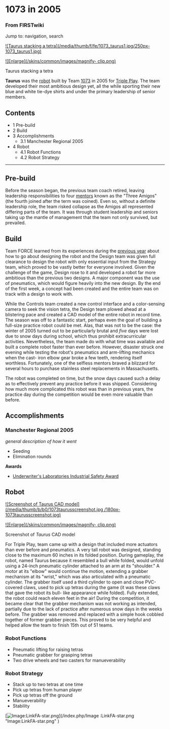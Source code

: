 
# 1073 in 2005

### From FIRSTwiki

Jump to: navigation, search

[![Taurus stacking a tetra](/media/thumb/f/fe/1073_taurus1.jpg/250px-
1073_taurus1.jpg)](/index.php/Image:1073_taurus1.jpg "Taurus stacking a tetra"
)

[![Enlarge](/skins/common/images/magnify-
clip.png)](/index.php/Image:1073_taurus1.jpg "Enlarge" )

Taurus stacking a tetra

**Taurus** was the [robot](/index.php/Robot "Robot" ) built by Team [1073](/index.php/1073 "1073" ) in 2005 for [Triple Play](/index.php/Triple_Play "Triple Play" ). The team developed their most ambitious design yet, all the while sporting their new blue and white tie-dye shirts and under the primary leadership of senior members. 

## Contents

  * 1 Pre-build
  * 2 Build
  * 3 Accomplishments
    * 3.1 Manchester Regional 2005
  * 4 Robot
    * 4.1 Robot Functions
    * 4.2 Robot Strategy  
---  
  

## Pre-build

Before the season began, the previous team coach retired, leaving leadership
responsibilities to four [mentors](/index.php/Mentor "Mentor" ) known as the
"Three Amigos" (the fourth joined after the term was coined). Even so, without
a definite leadership role, the team risked collapse as the Amigos all
represented differing parts of the team. It was through student leadership and
seniors taking up the mantle of management that the team not only survived,
but prevailed.


## Build

Team FORCE learned from its experiences during the [previous
year](/index.php/Scorpius_%281073%29 "Scorpius \(1073\)" ) about how to go
about designing the robot and the Design team was given full clearance to
design the robot with only essential input from the Strategy team, which
proved to be vastly better for everyone involved. Given the challenge of the
game, Design rose to it and developed a robot far more ambitious than the
previous two designs. A major component was the use of pneumatics, which would
figure heavily into the new design. By the end of the first week, a concept
had been created and the entire team was on track with a design to work with.

While the Controls team created a new control interface and a color-sensing
camera to seek the vision tetra, the Design team plowed ahead at a blistering
pace and created a CAD model of the entire robot in record time. The season
was off to a fantastic start, perhaps even the goal of building a full-size
practice robot could be met. Alas, that was not to be the case: the winter of
2005 turned out to be particularly brutal and _five_ days were lost due to
snow days during school, which thus prohibit extracurricular activities.
Nevertheless, the team made do with what time was available and built a
complete robot faster than ever before. However, disaster struck one evening
while testing the robot's pneumatics and arm-lifting mechanics when the cast-
iron elbow gear broke a few teeth, rendering itself worthless. Fortunately,
one of the selfless mentors braved a blizzard for several hours to purchase
stainless steel replacements in Massachusetts.

The robot was completed on time, but the snow days caused such a delay as to
effectively prevent any practice before it was shipped. Considering how much
more complicated this robot was than in previous years, the practice day
during the competition would be even more valuable than before.


## Accomplishments


### Manchester Regional 2005

_general description of how it went_

  * Seeding 
  * Elimination rounds 

**Awards**

  * [Underwriter's Laboratories Industrial Safety Award](/index.php/Underwriter%27s_Laboratories_Industrial_Safety_Award "Underwriter's Laboratories Industrial Safety Award" )


## Robot

[![Screenshot of Taurus CAD model](/media/thumb/b/b0/1073taurusscreenshot.jpg
/180px-1073taurusscreenshot.jpg)](/index.php/Image:1073taurusscreenshot.jpg
"Screenshot of Taurus CAD model" )

[![Enlarge](/skins/common/images/magnify-
clip.png)](/index.php/Image:1073taurusscreenshot.jpg "Enlarge" )

Screenshot of _Taurus_ CAD model

For Triple Play, team came up with a design that included more actuators than
ever before and pneumatics. A very tall robot was designed, standing close to
the maximum 60 inches in its folded position. During gameplay, the robot,
named Taurus because it resembled a bull while folded, would unfold using a
24-inch pneumatic cylinder attached to an arm at its "shoulder." A motor at
its "elbow" would continue the motion, extending a grabber mechanism at its
"wrist," which was also articulated with a pneumatic cylinder. The grabber
itself used a third cylinder to open and close PVC-covered claws, used to pick
up tetras during the game (it was these claws that gave the robot its bull-
like appearance while folded). Fully extended, the robot could reach eleven
feet in the air! During the competition, it became clear that the grabber
mechanism was not working as intended, partially due to the lack of practice
after numerous snow days in the weeks before. The grabber was removed and
replaced with a simple hook cobbled together of former grabber pieces. This
proved to be very helpful and helped allow the team to finish 15th out of 51
teams.


### Robot Functions

  * Pneumatic lifting for raising tetras 
  * Pneumatic grabber for grasping tetras 
  * Two drive wheels and two casters for manueverability 


### Robot Strategy

  * Stack up to two tetras at one time 
  * Pick up tetras from human player 
  * Pick up tetras off the ground 
  * Manueverability 
  * Stability 

[![Image:LinkFA-star.png](/media/6/60/LinkFA-star.png)](/index.php/Image
:LinkFA-star.png "Image:LinkFA-star.png" )

